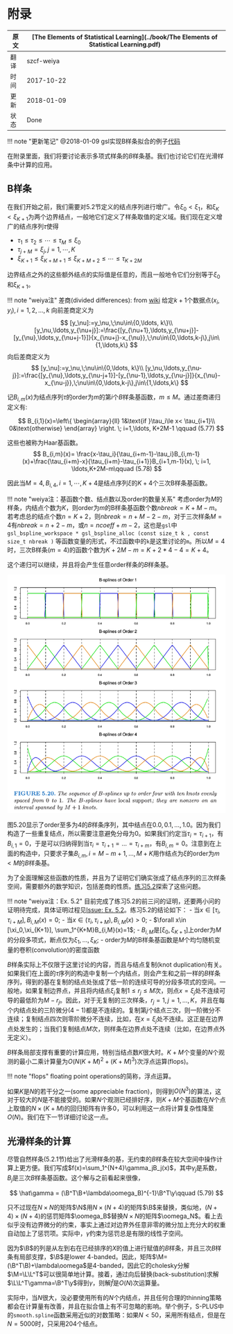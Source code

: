 # 附录

| 原文   | [The Elements of Statistical Learning](../book/The Elements of Statistical Learning.pdf) |
| ---- | ---------------------------------------- |
| 翻译   | szcf-weiya                               |
| 时间   | 2017-10-22                    |
| 更新 |2018-01-09|
| 状态 | Done |

!!! note "更新笔记"
    @2018-01-09 gsl实现B样条拟合的例子[代码](https://github.com/szcf-weiya/ESL-CN/blob/master/docs/notes/BS/ex_bs.cpp)

在附录里面，我们将要讨论表示多项式样条的$B$样条基。我们也讨论它们在光滑样条中计算的应用。

## B样条

在我们开始之前，我们需要对5.2节定义的结点序列进行增广。令$\xi_0<\xi_1$，和$\xi_K<\xi_{K+1}$为两个边界结点，一般地它们定义了样条取值的定义域。我们现在定义增广的结点序列$\tau$使得

- $\tau_1\le \tau_2\le \cdots\le \tau_M\le \xi_0$
- $\tau_{j+M}=\xi_j,j=1,\cdots,K$
- $\xi_{K+1}\le \xi_{K+M+1}\le \xi_{K+M+2}\le \cdots\le \tau_{K+2M}$

边界结点之外的这些额外结点的实际值是任意的，而且一般地令它们分别等于$\xi_0$和$\xi_{K+1}$。

!!! note "weiya注"
    差商(divided differences): from [wiki](https://en.wikipedia.org/wiki/Divided_differences)
    给定$k+1$个数据点$(x_i,y_i),i=1,2,\ldots,k$
    向前差商定义为
    $$
    [y_\nu]:=y_\nu,\;\nu\in\{0,\ldots, k\}\\
    [y_\nu,\ldots,y_{\nu+j}]:=\frac{[y_{\nu+1},\ldots,y_{\nu+j}]-[y_{\nu},\ldots,y_{\nu+j-1}]}{x_{\nu+j}-x_{\nu}},\;\nu\in\{0,\ldots,k-j\},j\in\{1,\ldots,k\}
    $$
    向后差商定义为
    $$
    [y_\nu]:=y_\nu,\;\nu\in\{0,\ldots, k\}\\
    [y_\nu,\ldots,y_{\nu-j}]:=\frac{[y_{\nu},\ldots,y_{\nu-j+1}]-[y_{\nu-1},\ldots,y_{\nu-j}]}{x_{\nu}-x_{\nu-j}},\;\nu\in\{0,\ldots,k-j\},j\in\{1,\ldots,k\}
    $$

记$B_{i,m}(x)$为结点序列$\tau$的order为$m$的第$i$个$B$样条基函数，$m\le M$。通过差商递归定义有:

$$
B_{i,1}(x)=\left\{
  \begin{array}{ll}
  1&\text{if }\tau_i\le x< \tau_{i+1}\\
  0&\text{otherwise}
  \end{array}
  \right.
  \;
  i=1,\ldots, K+2M-1
  \qquad (5.77)
$$

这些也被称为Haar基函数。
$$
B_{i,m}(x)= \frac{x-\tau_i}{\tau_{i+m-1}-\tau_i}B_{i,m-1}(x)+\frac{\tau_{i+m}-x}{\tau_{i+m}-\tau_{i+1}}B_{i+1,m-1}(x), \; i=1, \ldots,K+2M-m\qquad (5.78)
$$

因此当$M=4,B_{i,4},i=1,\cdots,K+4$是结点序列$\xi$的$K+4$个三次B样条基函数。

!!! note "weiya注：基函数个数、结点数以及order的数量关系"
    考虑order为$M$的样条，内结点个数为$K$，则order为$m$的B样条基函数个数$nbreak = K+M-m$。若考虑总的结点个数$n = K+2$，则$nbreak = n+M-2-m$，对于三次样条$M=4$有$nbreak=n+2-m$，或$n=ncoeff+m-2$，这也是`gsl`中`gsl_bspline_workspace * gsl_bspline_alloc (const size_t k , const size_t nbreak )`
    等函数变量的形式，不过函数中的`k`是这里讨论的`m`。所以$M=4$时，三次B样条($m=4$)的函数个数为$K+2M-m=K+2*4-4=K+4$。

这个递归可以继续，并且将会产生任意order样条的$B$样条基。

![](../img/05/fig5.20.png)

图5.20显示了order至多为4的$B$样条序列，其中结点在$0.0,0.1,\ldots, 1.0$。因为我们构造了一些重复结点，所以需要注意避免分母为0。如果我们约定当$\tau_i=\tau_{i+1}$，有$B_{i,1}=0$，于是可以归纳得到当$\tau_i=\tau_{i+1}=\ldots=\tau_{i+m}$，有$B_{i,m}=0$。注意到在上面的构造中，只要求子集$B_{i,m},i=M-m+1,\ldots, M+K$用作结点为$\xi$的order为$m<M$的$B$样条基。

为了全面理解这些函数的性质，并且为了证明它们确实张成了结点序列的三次样条空间，需要额外的数学知识，包括差商的性质。[练习5.2](https://github.com/szcf-weiya/ESL-CN/issues/66)探索了这些问题。

!!! note "weiya注：Ex. 5.2"
    目前完成了练习5.2的前三问的证明，还要两小问的证明待完成，具体证明过程见[Issue: Ex. 5.2](https://github.com/szcf-weiya/ESL-CN/issues/66)。练习5.2的结论如下：
    - 当$x\in [\tau_i, \tau_{i+M}], B_{i,M}(x)=0$;
    - 当$x\in (\tau_i,\tau_{i+M}), B_{i,M}(x) > 0$;
    - $\forall x\in [\xi_0,\xi_{K+1}], \sum_1^{K+M}B_{i,M}(x)=1$;
    - $B_{i,M}$是$[\xi_0,\xi_{K+1}]$上order为$M$的分段多项式，断点仅为$\xi_1,\ldots, \xi_K$;
    - order为$M$的B样条基函数是$M$个均匀随机变量的卷积(convolution)的密度函数

$B$样条实际上不仅限于这里讨论的内容，而且与结点复制(knot duplication)有关。如果我们在上面的$\tau$序列的构造中复制一个内结点，则会产生和之前一样的$B$样条序列，得到的基在复制的结点处张成了低一阶的连续可导的分段多项式的空间。一般地，如果复制边界点，并且将内结点$\xi_j$复制$1\le r_j\le M$次，则点$x=\xi_j$处不连续可导的最低阶为$M-r_j$。因此，对于无复制的三次样条，$r_j=1,j=1,\ldots,K$，并且在每个内结点处的三阶微分($4-1$)都是不连续的。复制第$j$个结点三次，则一阶微分不连续；复制结点四次则零阶微分不连续，比如，在$x=\xi_j$处不连续。这正是在边界点处发生的；当我们复制结点$M$次，则样条在边界点处不连续（比如，在边界点外无定义）。

$B$样条局部支撑有重要的计算应用，特别当结点数$K$很大时。$K+M$个变量的$N$个观测的最小二乘计算量为$O(N(K+M)^2+(K+M)^3)$次浮点运算(flops)。

!!! note "flops"
    floating point operations的简称，浮点运算。

如果$K$是$N$的若干分之一(some appreciable fraction)，则得到$O(N^3)$的算法，这对于较大的$N$是不能接受的。如果$N$个观测已经排好序，则$K+M$个基函数在$N$个点上取值的$N\times (K+M)$的回归矩阵有许多0，可以利用这一点将计算复杂性降至$O(N)$。我们在下一节详细讨论这一点。

## 光滑样条的计算

尽管自然样条(5.2.1节)给出了光滑样条的基，无约束的$B$样条在较大空间中操作计算上更方便。我们写成$f(x)=\sum_1^{N+4}\gamma_jB_j(x)$，其中$\gamma_j$是系数，$B_j$是三次$B$样条基函数。这个解与之前看起来很像，

$$
\hat\gamma = (\B^T\B+\lambda\oomega_B)^{-1}\B^T\y\qquad (5.79)
$$

只不过现在$N\times N$的矩阵$\N$用$N\times(N+4)$的矩阵$\B$来替换，类似地，$(N+4)\times (N+4)$的惩罚矩阵$\oomega_B$替换$N\times N$的矩阵$\oomega_N$。看上去似乎没有边界微分的约束，事实上通过对边界外任意非零的微分加上充分大的权重自动加上了惩罚项。实际中，$\hat\gamma$约束为惩罚总是有限的线性子空间。

因为$\B$的列是从左到右在已经排序的$X$的值上进行赋值的$B$样条，并且三次$B$样条有局部支撑，$\B$是lower 4-banded。因此，矩阵$\M=(\B^T\B)+\lambda\oomega$是4-banded，因此它的cholesky分解$\M=\L\L^T$可以很简单地计算。接着，通过向后替换(back-substitution)求解$\L\L^T\gamma=\B^T\y$得到$\gamma$，则解$\hat f$是$O(N)$次运算量。

实际中，当$N$很大，没必要使用所有的$N$个内结点，并且任何合理的thinning策略都会在计算量有改善，并且在拟合值上有不可忽略的影响。举个例子，S-PLUS中的`smooth.spline`函数采用近似的对数策略：如果$N < 50$，采用所有结点，但是在$N=5000$时，只采用204个结点。
